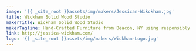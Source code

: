 ```yaml
---
image: '{{ _site_root }}assets/img/makers/Jessican-Wikckham.jpg'
title: Wickham Solid Wood Studio
makerTitle: Wickham Solid Wood Studio
makerTagline: Hand-Crafted Furniture from Beacon, NY using responsibly sourced local hardwoods
link: http://jessica-wickham.com/
logo: '{{ _site_root }}assets/img/makers/Wickham-Logo.jpg'
---
```

